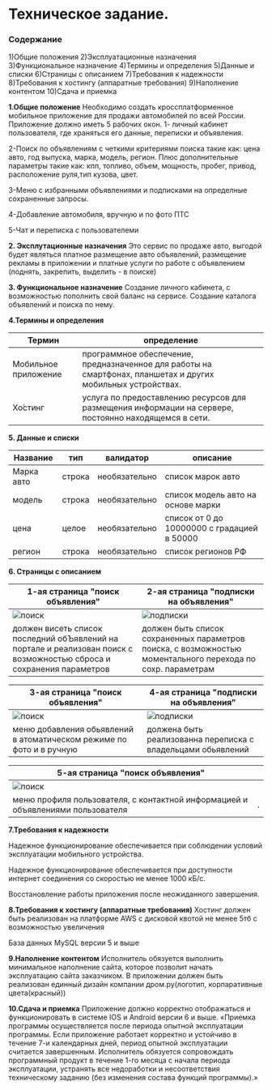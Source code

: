 # Техническое задание.
### Содержание
1)Общие положения
2)Эксплуатационные назначения
3)Функциональное назначение
4)Термины и определения
5)Данные и списки
6)Страницы с описанием
7)Требования к надежности
8)Требования к хостингу (аппаратные требования)
9)Наполнение контентом
10)Сдача и приемка

**1.Общие положение**
Необходимо создать кроссплатформенное мобильное приложение для продажи автомобилей по всей России. Приложение должно иметь 5 рабочих окон.
1- личный кабинет пользователя, где храняться его данные, переписки и объявления. 

2-Поиск по объявлениям с четкими критериями поиска такие как: цена авто, год выпуска, марка, модель, регион. Плюс дополнительные параметры такие как: кпп, топливо, объем, мощность, пробег, привод, расположение руля,тип кузова, цвет.

3-Меню с избранными объявлениями и подписками на определные сохраненные запросы.

4-Добавление автомобиля, вручную и по фото ПТС

5-Чат и переписка с пользователеми 

**2. Эксплутационные назначения**
Это сервис по продаже авто, выгодой будет являться платное размещение авто объявлений, размещение рекламы в приложении и платные услуги по работе с объявлением (поднять, закрепить, выделить - в поиске)

**3. Функциональное назначение**
Создание личного кабинета, с возможностью пополнить свой баланс на сервисе.
Создание каталога объявлений и поиска по нему.

**4.Термины и определения**

**Термин**| **определение**
--- | --- |
Мобильное приложение | программное обеспечение, предназначенное для работы на смартфонах, планшетах и других мобильных устройствах.
Хо́стинг |  услуга по предоставлению ресурсов для размещения информации на сервере, постоянно находящемся в сети.

**5. Данные и списки**

Название | тип | валидатор | описание
-------- | --- |---------- | --------  
Марка авто | строка | необязательно | список марок авто
модель | строка |  необязательно | список модель авто на основе марки
цена | целое | необязательно | список от 0 до 10000000 с градацией в 50000
регион | строка | необязательно | список регионов РФ

**6. Страницы с описанием**

| 1-ая страница "поиск объявления"| 2-ая страница "подписки на объявления"|
-------------- | ------------- |
|![поиск](https://github.com/aerom/Markdown-Cheatsheet/blob/master/1.jpg?raw=true "Текст заголовка логотипа 1")| ![подписки](https://github.com/aerom/Markdown-Cheatsheet/blob/master/2.jpg?raw=true "Текст заголовка логотипа 1")
|должен висеть список последний обЪявлений на портале и реализован поиск с возможностью сброса и сохранения параметров|должен быть список сохраненных параметров поиска, с возможностью моментального перехода по сохр. параметрам

| 3-ая страница "поиск объявления"| 4-ая страница "подписки на объявления"|
-------------- | ------------- |
|![поиск](https://github.com/aerom/Markdown-Cheatsheet/blob/master/4.jpg?raw=true "Текст заголовка логотипа 1")| ![подписки](https://github.com/aerom/Markdown-Cheatsheet/blob/master/5.jpg?raw=true "Текст заголовка логотипа 1")
|меню добавления обьявлений в атоматическом режиме по фото и в ручную|должена быть реализованна переписка с владельцами обьявлений

| 5-ая страница "поиск объявления"| |
-------------- | ------------- |
|![поиск](https://github.com/aerom/Markdown-Cheatsheet/blob/master/6.jpg?raw=true "Текст заголовка логотипа 1")|
|меню профиля пользователя, с контактной информацией и объявлениями пользователя|.

**7.Требования к надежности**

Надежное функционирование обеспечивается при соблюдении условий эксплуатации мобильного устройства.

Надежное функционирование обеспечивается при доступности интернет соединения со скоростью не менее 1000 кБ/с.

Восстановление работы приложения после неожиданного завершения.

**8.Требования к хостингу (аппаратные требования)**
Хостинг должен быть реализован на платформе AWS с дисковой квотой не менее 5тб с возможностью увеличения

База данных MySQL версии 5 и выше

**9.Наполнение контентом**
Исполнитель обязуется выполнить минимальное
наполнение сайта, которое позволит начать
эксплуатацию сайта заказчиком. В приложении должен быть реализован единный дизайн компании дром.ру(логотип, корпаративные цвета(красный))

**10.Сдача и приемка**
 Приложение должно корректно отображаться и функционировать в системе IOS и Android версии 6 и выше.
«Приемка программы осуществляется после периода опытной
эксплуатации программы. Если приложение работает корректно и
устойчиво в течение 7-и календарных дней, период опытной
эксплуатации считается завершенным. Исполнитель обязуется
сопровождать программный продукт в течение 1-го месяца с
начала периода эксплуатации, устранять все недоработки и
несоответствия техническому заданию (без изменения состава
функций программы).»
